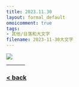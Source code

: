 ```yaml
---
title: 2023.11.30
layout: formal_default
omoicomment: true
tags:
- 其他/日落和大文字
filename: 2023-11-30大文字
---
```


<img src="https://drive.google.com/thumbnail?id=10CkDt3r8XtqclQL8hJqoSX7FAOFttMd8&sz=w800" />
<hr style="width:50px;text-align:left;margin-left:0">


### [< back](https://wzetto.github.io/wz369.github.io/omoi_main/omoi.html)

<script>
  window.onload = function(){
    let txt = document.getElementById("side_text");
    txt.innerHTML = "复健";
  }
</script>
  
